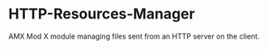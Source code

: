 HTTP-Resources-Manager
======================

AMX Mod X module managing files sent from an HTTP server on the client.

